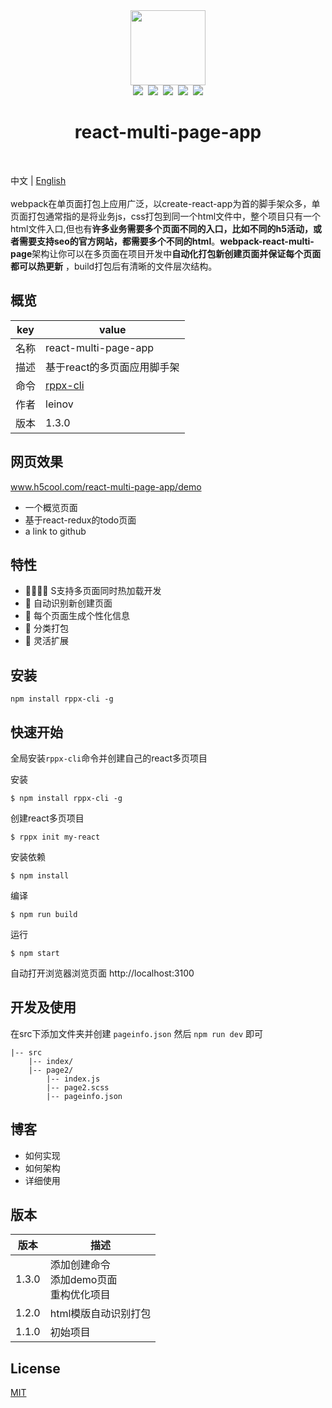 <div align="center">
    <img width="120px" src="https://raw.githubusercontent.com/leinov/react-multi-page-app/master/react-multi.png" /><br>
    <div>
        <img src="https://img.shields.io/github/license/leinov/react-multi-page-app.svg" />&nbsp
        <img src="https://img.shields.io/github/forks/leinov/react-multi-page-app.svg" />&nbsp
        <img src="https://img.shields.io/github/stars/leinov/react-multi-page-app.svg">&nbsp
        <img src="https://img.shields.io/npm/dt/rppx-cli.svg" />&nbsp
        <img src="https://img.shields.io/npm/v/rppx-cli.svg?style=flat" />
    </div>
    <h1>react-multi-page-app</h1>
</div>
<br>

中文 | [English](README.md)
<br><br>
webpack在单页面打包上应用广泛，以create-react-app为首的脚手架众多，单页面打包通常指的是将业务js，css打包到同一个html文件中，整个项目只有一个html文件入口,但也有**许多业务需要多个页面不同的入口，比如不同的h5活动，或者需要支持seo的官方网站，都需要多个不同的html**。**webpack-react-multi-page**架构让你可以在多页面在项目开发中**自动化打包新创建页面并保证每个页面都可以热更新** ，build打包后有清晰的文件层次结构。



## 概览

key | value
---|---
名称 | react-multi-page-app
描述 | 基于react的多页面应用脚手架
命令 | [rppx-cli]()
作者 | leinov
版本 | 1.3.0


## 网页效果 
www.h5cool.com/react-multi-page-app/demo
* 一个概览页面
* 基于react-redux的todo页面
* a link to github

## 特性
* 👩‍👩‍👧‍👧 S支持多页面同时热加载开发
* 📇 自动识别新创建页面
* 📝 每个页面生成个性化信息
* 🚻 分类打包
* 🔗 灵活扩展
 

## 安装
```
npm install rppx-cli -g

```

## 快速开始

全局安装```rppx-cli```命令并创建自己的react多页项目

安装 
```
$ npm install rppx-cli -g
```
创建react多页项目

```
$ rppx init my-react
```

安装依赖

```
$ npm install 
```
编译

```
$ npm run build
```

运行
```
$ npm start
```

自动打开浏览器浏览页面 http://localhost:3100 

## 开发及使用
在src下添加文件夹并创建 ```pageinfo.json``` 然后 ```npm run dev``` 即可
```
|-- src
    |-- index/
    |-- page2/
        |-- index.js
        |-- page2.scss
        |-- pageinfo.json
```

## 博客
* 如何实现
* 如何架构
* 详细使用
## 版本

版本 | 描述
---|---
1.3.0 | 添加创建命令<br> 添加demo页面 <br> 重构优化项目 
1.2.0 | html模版自动识别打包
1.1.0 | 初始项目

## License
[MIT](https://opensource.org/licenses/MIT)